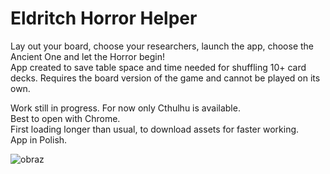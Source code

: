 # Eldritch Horror Helper

Lay out your board, choose your researchers, launch the app, choose the Ancient One and let the Horror begin! <br>
App created to save table space and time needed for shuffling 10+ card decks. 
Requires the board version of the game and cannot be played on its own. 



Work still in progress. For now only Cthulhu is available. <br>
Best to open with Chrome. <br>
First loading longer than usual, to download assets for faster working.<br>
App in Polish. <br>

![obraz](https://github.com/KacperNarwojsz/Eldritch_Horror/assets/125887984/572c9cbc-135f-4787-84eb-e3f5b58c95f4)



